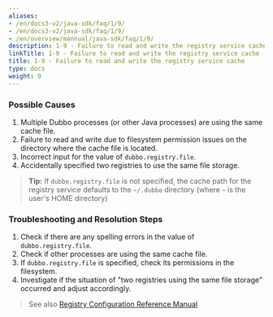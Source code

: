 ```yaml
---
aliases:
- /en/docs3-v2/java-sdk/faq/1/9/
- /en/docs3-v2/java-sdk/faq/1/9/
- /en/overview/mannual/java-sdk/faq/1/9/
description: 1-9 - Failure to read and write the registry service cache
linkTitle: 1-9 - Failure to read and write the registry service cache
title: 1-9 - Failure to read and write the registry service cache
type: docs
weight: 9
---
```







### Possible Causes
1. Multiple Dubbo processes (or other Java processes) are using the same cache file.
2. Failure to read and write due to filesystem permission issues on the directory where the cache file is located.
3. Incorrect input for the value of `dubbo.registry.file`.
4. Accidentally specified two registries to use the same file storage.

> **Tip:**
If `dubbo.registry.file` is not specified, the cache path for the registry service defaults to the `~/.dubbo` directory
(where `~` is the user's HOME directory)

### Troubleshooting and Resolution Steps
1. Check if there are any spelling errors in the value of `dubbo.registry.file`.
2. Check if other processes are using the same cache file.
3. If `dubbo.registry.file` is specified, check its permissions in the filesystem.
4. Investigate if the situation of "two registries using the same file storage" occurred and adjust accordingly.

> See also
[Registry Configuration Reference Manual](/en/overview/mannual/java-sdk/reference-manual/config/properties/#dubboregistry)

